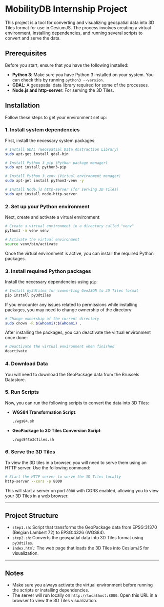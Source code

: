 # MobilityDB Internship Project

This project is a tool for converting and visualizing geospatial data into 3D Tiles format for use in CesiumJS. The process involves creating a virtual environment, installing dependencies, and running several scripts to convert and serve the data.

## Prerequisites

Before you start, ensure that you have the following installed:

- **Python 3**: Make sure you have Python 3 installed on your system. You can check this by running `python3 --version`.
- **GDAL**: A geospatial data library required for some of the processes.
- **Node.js and http-server**: For serving the 3D Tiles.

## Installation

Follow these steps to get your environment set up:

### 1. Install system dependencies

First, install the necessary system packages:

```bash
# Install GDAL (Geospatial Data Abstraction Library)
sudo apt-get install gdal-bin

# Install Python 3 pip (Python package manager)
sudo apt install python3-pip

# Install Python 3 venv (Virtual environment manager)
sudo apt-get install python3-venv -y

# Install Node.js http-server (for serving 3D Tiles)
sudo apt install node-http-server
```

### 2. Set up your Python environment

Next, create and activate a virtual environment:

```bash
# Create a virtual environment in a directory called "venv"
python3 -m venv venv

# Activate the virtual environment
source venv/bin/activate
```

Once the virtual environment is active, you can install the required Python packages.

### 3. Install required Python packages

Install the necessary dependencies using `pip`:

```bash
# Install py3dtiles for converting GeoJSON to 3D Tiles format
pip install py3dtiles
```

If you encounter any issues related to permissions while installing packages, you may need to change ownership of the directory:

```bash
# Change ownership of the current directory
sudo chown -R $(whoami):$(whoami) .
```

After installing the packages, you can deactivate the virtual environment once done:

```bash
# Deactivate the virtual environment when finished
deactivate
```

### 4. Download Data

You will need to download the GeoPackage data from the Brussels Datastore.

### 5. Run Scripts

Now, you can run the following scripts to convert the data into 3D Tiles:

- **WGS84 Transformation Script**:
   ```bash
   ./wgs84.sh
   ```

- **GeoPackage to 3D Tiles Conversion Script**:
   ```bash
   ./wgs84to3dtiles.sh
   ```

### 6. Serve the 3D Tiles

To view the 3D tiles in a browser, you will need to serve them using an HTTP server. Use the following command:

```bash
# Start the HTTP server to serve the 3D Tiles locally
http-server --cors -p 8000
```

This will start a server on port `8000` with CORS enabled, allowing you to view your 3D Tiles in a web browser.

---

## Project Structure

- `step1.sh`: Script that transforms the GeoPackage data from EPSG:31370 (Belgian Lambert 72) to EPSG:4326 (WGS84).
- `step2.sh`: Converts the geospatial data into 3D Tiles format using `py3dtiles`.
- `index.html`: The web page that loads the 3D Tiles into CesiumJS for visualization.

---

## Notes

- Make sure you always activate the virtual environment before running the scripts or installing dependencies.
- The server will run locally on `http://localhost:8000`. Open this URL in a browser to view the 3D Tiles visualization.
